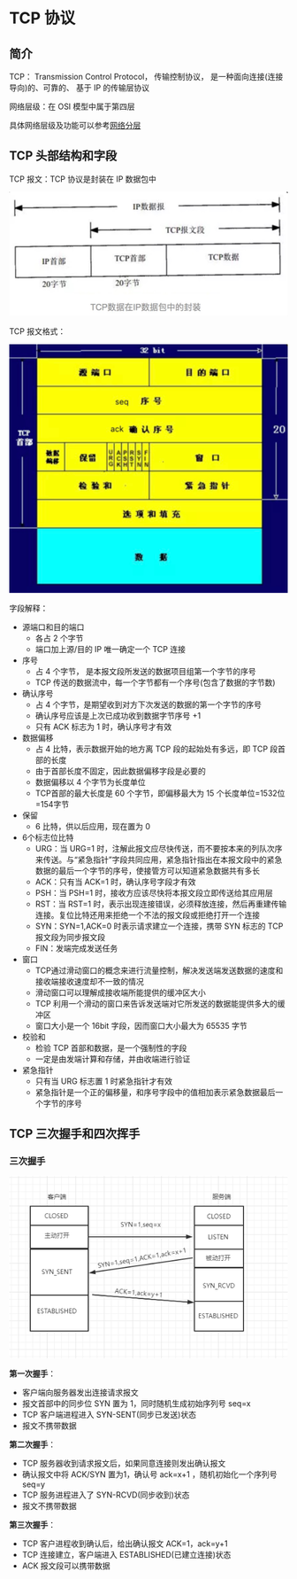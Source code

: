 # TCP 协议

## 简介

TCP： Transmission Control Protocol， 传输控制协议， 是一种面向连接(连接导向)的、可靠的、 基于 IP 的传输层协议 

网络层级：在 OSI 模型中属于第四层

具体网络层级及功能可以参考[网络分层](/basic-skills/network/网络分层/)

## TCP 头部结构和字段

TCP 报文：TCP 协议是封装在 IP 数据包中

![TCP报文](./images/tcp报文.png)

TCP 报文格式：

![TCPpackage](./images/TCP1.png)

字段解释：

+ 源端口和目的端口
  + 各占 2 个字节
  + 端口加上源/目的 IP 唯一确定一个 TCP 连接
+ 序号
  + 占 4 个字节， 是本报文段所发送的数据项目组第一个字节的序号 
  +  TCP 传送的数据流中，每一个字节都有一个序号(包含了数据的字节数)
+ 确认序号
  +  占 4 个字节，是期望收到对方下次发送的数据的第一个字节的序号 
  +  确认序号应该是上次已成功收到数据字节序号 +1 
  +  只有 ACK 标志为 1 时，确认序号才有效 
+ 数据偏移
  +  占 4 比特，表示数据开始的地方离 TCP 段的起始处有多远，即 TCP 段首部的长度
  +   由于首部长度不固定，因此数据偏移字段是必要的 
  +  数据偏移以 4 个字节为长度单位
  +  TCP首部的最大长度是 60 个字节，即偏移最大为 15 个长度单位=1532位=154字节 
+ 保留
  +  6 比特，供以后应用，现在置为 0 
+ 6个标志位比特
  + URG：当 URG=1 时，注解此报文应尽快传送，而不要按本来的列队次序来传送。与“紧急指针”字段共同应用，紧急指针指出在本报文段中的紧急数据的最后一个字节的序号，使接管方可以知道紧急数据共有多长
  +  ACK：只有当 ACK=1 时，确认序号字段才有效
  +  PSH：当 PSH=1 时，接收方应该尽快将本报文段立即传送给其应用层
  +  RST：当 RST=1 时，表示出现连接错误，必须释放连接，然后再重建传输连接。复位比特还用来拒绝一个不法的报文段或拒绝打开一个连接
  +  SYN：SYN=1,ACK=0 时表示请求建立一个连接，携带 SYN 标志的 TCP 报文段为同步报文段 
  +  FIN：发端完成发送任务
+ 窗口
  +  TCP通过滑动窗口的概念来进行流量控制，解决发送端发送数据的速度和接收端接收速度却不一致的情况 
  +  滑动窗口可以理解成接收端所能提供的缓冲区大小
  + TCP 利用一个滑动的窗口来告诉发送端对它所发送的数据能提供多大的缓冲区
  +  窗口大小是一个 16bit 字段，因而窗口大小最大为 65535 字节 
+ 校验和
  +  检验 TCP 首部和数据，是一个强制性的字段 
  +  一定是由发端计算和存储，并由收端进行验证
+ 紧急指针
  +  只有当 URG 标志置 1 时紧急指针才有效 
  +  紧急指针是一个正的偏移量，和序号字段中的值相加表示紧急数据最后一个字节的序号 

## TCP 三次握手和四次挥手

### 三次握手

![三次握手](./images/三次握手.png)

**第一次握手**：

+ 客户端向服务器发出连接请求报文
+ 报文首部中的同步位 SYN 置为 1，同时随机生成初始序列号 seq=x
+ TCP 客户端进程进入 SYN-SENT(同步已发送)状态
+ 报文不携带数据

**第二次握手**：

+ TCP 服务器收到请求报文后，如果同意连接则发出确认报文
+ 确认报文中将 ACK/SYN 置为1，确认号 ack=x+1 ，随机初始化一个序列号 seq=y
+ TCP 服务进程进入了 SYN-RCVD(同步收到)状态
+ 报文不携带数据

**第三次握手**：

+ TCP 客户进程收到确认后，给出确认报文  ACK=1，ack=y+1 
+ TCP 连接建立，客户端进入 ESTABLISHED(已建立连接)状态 
+  ACK 报文段可以携带数据